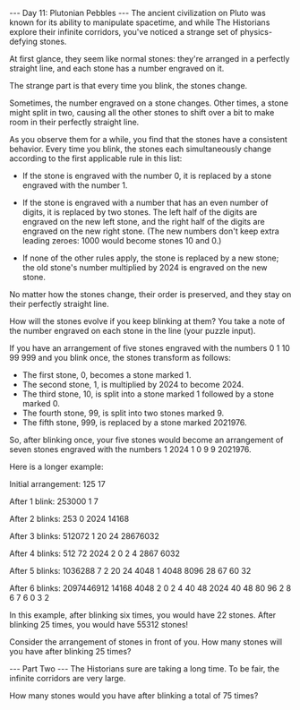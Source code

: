 --- Day 11: Plutonian Pebbles ---
The ancient civilization on Pluto was known for its ability to manipulate
spacetime, and while The Historians explore their infinite corridors, you've
noticed a strange set of physics-defying stones.

At first glance, they seem like normal stones: they're arranged in a perfectly
straight line, and each stone has a number engraved on it.

The strange part is that every time you blink, the stones change.

Sometimes, the number engraved on a stone changes. Other times, a stone might
split in two, causing all the other stones to shift over a bit to make room in
their perfectly straight line.

As you observe them for a while, you find that the stones have a consistent
behavior. Every time you blink, the stones each simultaneously change according
to the first applicable rule in this list:

- If the stone is engraved with the number 0, it is replaced by a stone engraved
  with the number 1.

- If the stone is engraved with a number that has an even number of digits, it
  is replaced by two stones. The left half of the digits are engraved on the new
  left stone, and the right half of the digits are engraved on the new right
  stone. (The new numbers don't keep extra leading zeroes: 1000 would become
  stones 10 and 0.)

- If none of the other rules apply, the stone is replaced by a new stone; the
  old stone's number multiplied by 2024 is engraved on the new stone.

No matter how the stones change, their order is preserved, and they stay on
their perfectly straight line.

How will the stones evolve if you keep blinking at them? You take a note of the
number engraved on each stone in the line (your puzzle input).

If you have an arrangement of five stones engraved with the numbers 0 1 10 99
999 and you blink once, the stones transform as follows:

- The first stone, 0, becomes a stone marked 1.
- The second stone, 1, is multiplied by 2024 to become 2024.
- The third stone, 10, is split into a stone marked 1 followed by a stone marked
  0.
- The fourth stone, 99, is split into two stones marked 9.
- The fifth stone, 999, is replaced by a stone marked 2021976.

So, after blinking once, your five stones would become an arrangement of seven
stones engraved with the numbers 1 2024 1 0 9 9 2021976.

Here is a longer example:

Initial arrangement:
125 17

After 1 blink:
253000 1 7

After 2 blinks:
253 0 2024 14168

After 3 blinks:
512072 1 20 24 28676032

After 4 blinks:
512 72 2024 2 0 2 4 2867 6032

After 5 blinks:
1036288 7 2 20 24 4048 1 4048 8096 28 67 60 32

After 6 blinks:
2097446912 14168 4048 2 0 2 4 40 48 2024 40 48 80 96 2 8 6 7 6 0 3 2

In this example, after blinking six times, you would have 22 stones. After
blinking 25 times, you would have 55312 stones!

Consider the arrangement of stones in front of you. How many stones will you
have after blinking 25 times?

--- Part Two ---
The Historians sure are taking a long time. To be fair, the infinite corridors are very large.

How many stones would you have after blinking a total of 75 times?

